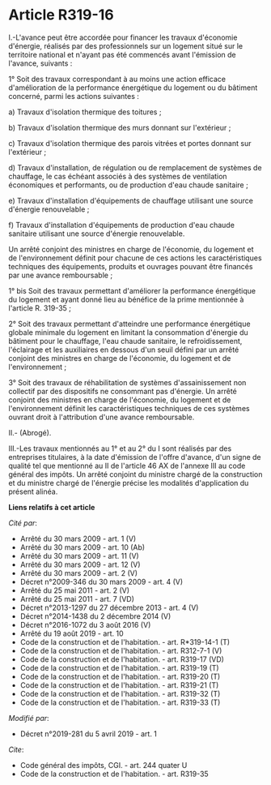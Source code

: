 # Article R319-16

I.-L'avance peut être accordée pour financer les travaux d'économie d'énergie, réalisés par des professionnels sur un
logement situé sur le territoire national et n'ayant pas été commencés avant l'émission de l'avance, suivants :

1° Soit des travaux correspondant à au moins une action efficace d'amélioration de la performance énergétique du logement ou
du bâtiment concerné, parmi les actions suivantes :

a) Travaux d'isolation thermique des toitures ;

b) Travaux d'isolation thermique des murs donnant sur l'extérieur ;

c) Travaux d'isolation thermique des parois vitrées et portes donnant sur l'extérieur ;

d) Travaux d'installation, de régulation ou de remplacement de systèmes de chauffage, le cas échéant associés à des systèmes
de ventilation économiques et performants, ou de production d'eau chaude sanitaire ;

e) Travaux d'installation d'équipements de chauffage utilisant une source d'énergie renouvelable ;

f) Travaux d'installation d'équipements de production d'eau chaude sanitaire utilisant une source d'énergie renouvelable.

Un arrêté conjoint des ministres en charge de l'économie, du logement et de l'environnement définit pour chacune de ces
actions les caractéristiques techniques des équipements, produits et ouvrages pouvant être financés par une avance
remboursable ;

1° bis Soit des travaux permettant d'améliorer la performance énergétique du logement et ayant donné lieu au bénéfice de la
prime mentionnée à l'article R. 319-35 ;

2° Soit des travaux permettant d'atteindre une performance énergétique globale minimale du logement en limitant la
consommation d'énergie du bâtiment pour le chauffage, l'eau chaude sanitaire, le refroidissement, l'éclairage et les
auxiliaires en dessous d'un seuil défini par un arrêté conjoint des ministres en charge de l'économie, du logement et de
l'environnement ;

3° Soit des travaux de réhabilitation de systèmes d'assainissement non collectif par des dispositifs ne consommant pas
d'énergie. Un arrêté conjoint des ministres en charge de l'économie, du logement et de l'environnement définit les
caractéristiques techniques de ces systèmes ouvrant droit à l'attribution d'une avance remboursable.

II.- (Abrogé).

III.-Les travaux mentionnés au 1° et au 2° du I sont réalisés par des entreprises titulaires, à la date d'émission de l'offre
d'avance, d'un signe de qualité tel que mentionné au II de l'article 46 AX de l'annexe III au code général des impôts. Un
arrêté conjoint du ministre chargé de la construction et du ministre chargé de l'énergie précise les modalités d'application
du présent alinéa.

**Liens relatifs à cet article**

_Cité par_:

  - Arrêté du 30 mars 2009 - art. 1 (V)
  - Arrêté du 30 mars 2009 - art. 10 (Ab)
  - Arrêté du 30 mars 2009 - art. 11 (V)
  - Arrêté du 30 mars 2009 - art. 12 (V)
  - Arrêté du 30 mars 2009 - art. 2 (V)
  - Décret n°2009-346 du 30 mars 2009 - art. 4 (V)
  - Arrêté du 25 mai 2011 - art. 2 (V)
  - Arrêté du 25 mai 2011 - art. 7 (VD)
  - Décret n°2013-1297 du 27 décembre 2013 - art. 4 (V)
  - Décret n°2014-1438 du 2 décembre 2014 (V)
  - Décret n°2016-1072 du 3 août 2016 (V)
  - Arrêté du 19 août 2019 - art. 10
  - Code de la construction et de l'habitation. - art. R*319-14-1 (T)
  - Code de la construction et de l'habitation. - art. R312-7-1 (V)
  - Code de la construction et de l'habitation. - art. R319-17 (VD)
  - Code de la construction et de l'habitation. - art. R319-19 (T)
  - Code de la construction et de l'habitation. - art. R319-20 (T)
  - Code de la construction et de l'habitation. - art. R319-21 (T)
  - Code de la construction et de l'habitation. - art. R319-32 (T)
  - Code de la construction et de l'habitation. - art. R319-33 (T)

_Modifié par_:

  - Décret n°2019-281 du 5 avril 2019 - art. 1

_Cite_:

  - Code général des impôts, CGI. - art. 244 quater U
  - Code de la construction et de l'habitation. - art. R319-35
